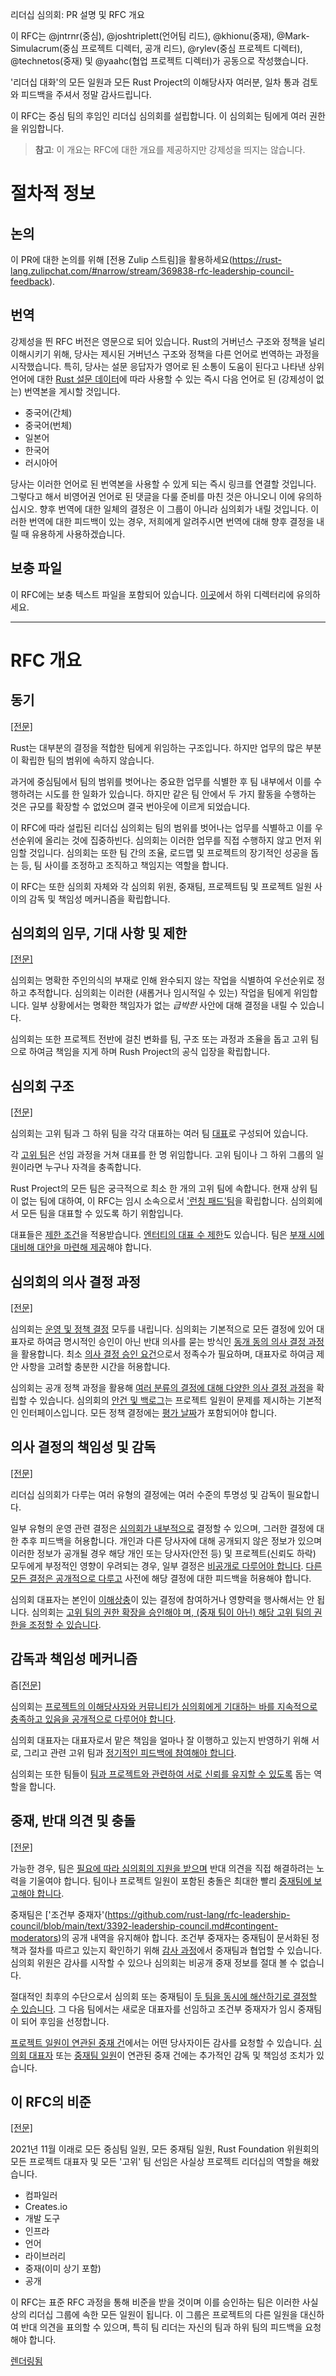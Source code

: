 리더십 심의회: PR 설명 및 RFC 개요

이 RFC는 @jntrnr(중심), @joshtriplett(언어팀 리드), @khionu(중재), @Mark-Simulacrum(중심 프로젝트 디렉터, 공개 리드), @rylev(중심 프로젝트 디렉터), @technetos(중재) 및 @yaahc(협업 프로젝트 디렉터)가 공동으로 작성했습니다.

'리더십 대화'의 모든 일원과 모든 Rust Project의 이해당사자 여러분, 일차 통과 검토와 피드백을 주셔서 정말 감사드립니다.

이 RFC는 중심 팀의 후임인 리더십 심의회를 설립합니다. 이 심의회는 팀에게 여러 권한을 위임합니다.

> **참고**: 이 개요는 RFC에 대한 개요를 제공하지만 강제성을 띄지는 않습니다.

# 절차적 정보

## 논의

이 PR에 대한 논의를 위해 [전용 Zulip 스트림]을 활용하세요(https://rust-lang.zulipchat.com/#narrow/stream/369838-rfc-leadership-council-feedback).

## 번역

강제성을 띈 RFC 버전은 영문으로 되어 있습니다. Rust의 거버넌스 구조와 정책을 널리 이해시키기 위해, 당사는 제시된 거버넌스 구조와 정책을 다른 언어로 번역하는 과정을 시작했습니다. 특히, 당사는 설문 응답자가 영어로 된 소통이 도움이 된다고 나타낸 상위 언어에 대한 [Rust 설문 데이터](https://blog.rust-lang.org/2022/02/15/Rust-Survey-2021.html)에 따라 사용할 수 있는 즉시 다음 언어로 된 (강제성이 없는) 번역본을 게시할 것입니다.

- 중국어(간체)
- 중국어(번체)
- 일본어
- 한국어
- 러시아어

당사는 이러한 언어로 된 번역본을 사용할 수 있게 되는 즉시 링크를 연결할 것입니다. 그렇다고 해서 비영어권 언어로 된 댓글을 다룰 준비를 마친 것은 아니오니 이에 유의하십시오. 향후 번역에 대한 일체의 결정은 이 그룹이 아니라 심의회가 내릴 것입니다. 이러한 번역에 대한 피드백이 있는 경우, 저희에게 알려주시면 번역에 대해 향후 결정을 내릴 때 유용하게 사용하겠습니다.

## 보충 파일

이 RFC에는 보충 텍스트 파일을 포함되어 있습니다. [이곳](https://github.com/rust-lang/rfc-leadership-council/blob/main/text/3392-leadership-council/)에서 하위 디렉터리에 유의하세요.

-----

# RFC 개요

## 동기

[[전문]](https://github.com/rust-lang/rfc-leadership-council/blob/main/text/3392-leadership-council.md#motivation)

Rust는 대부분의 결정을 적합한 팀에게 위임하는 구조입니다. 하지만 업무의 많은 부분이 확립한 팀의 범위에 속하지 않습니다.

과거에 중심팀에서 팀의 범위를 벗어나는 중요한 업무를 식별한 후 팀 내부에서 이를 수행하려는 시도를 한 일화가 있습니다. 하지만 같은 팀 안에서 두 가지 활동을 수행하는 것은 규모를 확장할 수 없었으며 결국 번아웃에 이르게 되었습니다.

이 RFC에 따라 설립된 리더십 심의회는 팀의 범위를 벗어나는 업무를 식별하고 이를 우선순위에 올리는 것에 집중하빈다. 심의회는 이러한 업무를 직접 수행하지 않고 먼저 위임할 것입니다. 심의회는 또한 팀 간의 조율, 로드맵 및 프로젝트의 장기적인 성공을 돕는 등, 팀 사이를 조정하고 조직하고 책임지는 역할을 합니다.

이 RFC는 또한 심의회 자체와 각 심의회 위원, 중재팀, 프로젝트팀 및 프로젝트 일원 사이의 감독 및 책임성 메커니즘을 확립합니다.

## 심의회의 임무, 기대 사항 및 제한

[[전문]](https://github.com/rust-lang/rfc-leadership-council/blob/main/text/3392-leadership-council.md#duties-expectations-and-constraints-on-the-council)

심의회는 명확한 주인의식의 부재로 인해 완수되지 않는 작업을 식별하여 우선순위로 정하고 추적합니다. 심의회는 이러한 (새롭거나 임시적일 수 있는) 작업을 팀에게 위임합니다. 일부 상황에서는 명확한 책임자가 없는 *급박한* 사안에 대해 결정을 내릴 수 있습니다.

심의회는 또한 프로젝트 전반에 걸친 변화를 팀, 구조 또는 과정과 조율을 돕고 고위 팀으로 하여금 책임을 지게 하며 Rush Project의 공식 입장을 확립합니다.

## 심의회 구조

[[전문]](https://github.com/rust-lang/rfc-leadership-council/blob/main/text/3392-leadership-council.md#structure-of-the-council)

심의회는 고위 팀과 그 하위 팀을 각각 대표하는 여러 팀 [대표](https://github.com/rust-lang/rfc-leadership-council/blob/main/text/3392-leadership-council.md#candidate-criteria)로 구성되어 있습니다.

각 [고위 팀](https://github.com/rust-lang/rfc-leadership-council/blob/main/text/3392-leadership-council.md#top-level-teams)은 선임 과정을 거쳐 대표를 한 명 위임합니다. 고위 팀이나 그 하위 그룹의 일원이라면 누구나 자격을 충족합니다.

Rust Project의 모든 팀은 궁극적으로 최소 한 개의 고위 팀에 속합니다. 현재 상위 팀이 없는 팀에 대하여, 이 RFC는 임시 소속으로서 ['런칭 패드'팀](https://github.com/rust-lang/rfc-leadership-council/blob/main/text/3392-leadership-council.md#the-launching-pad-top-level-team)을 확립합니다. 심의회에서 모든 팀을 대표할 수 있도록 하기 위함입니다.

대표들은 [제한 조건](https://github.com/rust-lang/rfc-leadership-council/blob/main/text/3392-leadership-council.md#term-limits)을 적용받습니다. [엔터티의 대표 수 제한](https://github.com/rust-lang/rfc-leadership-council/blob/main/text/3392-leadership-council.md#limits-on-representatives-from-a-single-companyentity)도 있습니다. 팀은 [부재 시에 대비해 대안을 마련해 제공](https://github.com/rust-lang/rfc-leadership-council/blob/main/text/3392-leadership-council.md#alternates-and-forgoing-representation)해야 합니다.

## 심의회의 의사 결정 과정

[[전문]](https://github.com/rust-lang/rfc-leadership-council/blob/main/text/3392-leadership-council.md#the-councils-decision-making-process)

심의회는 [운영 및 정책 결정](https://github.com/rust-lang/rfc-leadership-council/blob/main/text/3392-leadership-council.md#operational-vs-policy-decisions) 모두를 내립니다. 심의회는 기본적으로 모든 결정에 있어 대표자로 하여금 명시적인 승인이 아닌 반대 의사를 묻는 방식인 [동개 동의 의사 결정 과정](https://github.com/rust-lang/rfc-leadership-council/blob/main/text/3392-leadership-council.md#the-consent-decision-making-process)을 활용합니다. 최소 [의사 결정 승인 요건](https://github.com/rust-lang/rfc-leadership-council/blob/main/text/3392-leadership-council.md#approval-criteria)으로서 정족수가 필요하며, 대표자로 하여금 제안 사항을 고려할 충분한 시간을 허용합니다.

심의회는 공개 정책 과정을 활용해 [여러 분류의 결정에 대해 다양한 의사 결정 과정](https://github.com/rust-lang/rfc-leadership-council/blob/main/text/3392-leadership-council.md#modifying-and-tuning-the-decision-making-process)을 확립할 수 있습니다. 심의회의 [안건 및 백로그](https://github.com/rust-lang/rfc-leadership-council/blob/main/text/3392-leadership-council.md#agenda-and-backlog)는 프로젝트 일원이 문제를 제시하는 기본적인 인터페이스입니다. 모든 정책 결정에는 [평가 날짜](https://github.com/rust-lang/rfc-leadership-council/blob/main/text/3392-leadership-council.md#feedback-and-evaluation)가 포함되어야 합니다.

## 의사 결정의 책임성 및 감독

[[전문]](https://github.com/rust-lang/rfc-leadership-council/blob/main/text/3392-leadership-council.md#transparency-and-oversight-for-decision-making)

리더십 심의회가 다루는 여러 유형의 결정에는 여러 수준의 투명성 및 감독이 필요합니다.

일부 유형의 운영 관련 결정은 [심의회가 내부적으로](https://github.com/rust-lang/rfc-leadership-council/blob/main/text/3392-leadership-council.md#decisions-that-the-council-may-make-internally) 결정할 수 있으며, 그러한 결정에 대한 추후 피드백을 허용합니다. 개인과 다른 당사자에 대해 공개되지 않은 정보가 있으며 이러한 정보가 공개될 경우 해당 개인 또는 당사자(안전 등) 및 프로젝트(신뢰도 하락) 모두에게 부정적인 영향이 우려되는 경우, 일부 결정은 [비공개로 다루어야 합니다](https://github.com/rust-lang/rfc-leadership-council/blob/main/text/3392-leadership-council.md#decisions-that-the-council-must-necessarily-make-privately). [다른 모든 결정은 공개적으로 다루고](https://github.com/rust-lang/rfc-leadership-council/blob/main/text/3392-leadership-council.md#decisions-that-the-council-must-make-via-public-proposal) 사전에 해당 결정에 대한 피드백을 허용해야 합니다.

심의회 대표자는 본인이 [이해상충](https://github.com/rust-lang/rfc-leadership-council/blob/main/text/3392-leadership-council.md#conflicts-of-interest)이 있는 결정에 참여하거나 영향력을 행사해서는 안 됩니다. 심의회는 [고위 팀의 권한 확장을 승인해야 며, (중재 팀이 아닌) 해당 고위 팀의 권한을 조정할 수 있습니다](https://github.com/rust-lang/rfc-leadership-council/blob/main/text/3392-leadership-council.md#determining-and-changing-team-purviews).

## 감독과 책임성 메커니즘

즘[[전문]](https://github.com/rust-lang/rfc-leadership-council/blob/main/text/3392-leadership-council.md#mechanisms-for-oversight-and-accountability)

심의회는 [프로젝트의 이해당사자와 커뮤니티가 심의회에게 기대하는 바를 지속적으로 충족하고 있음을 공개적으로 다루어야 합니다](https://github.com/rust-lang/rfc-leadership-council/blob/main/text/3392-leadership-council.md#ensuring-the-council-is-accountable).

심의회 대표자는 대표자로서 맡은 책임을 얼마나 잘 이행하고 있는지 반영하기 위해 서로, 그리고 관련 고위 팀과 [정기적인 피드백에 참여해야 합니다](https://github.com/rust-lang/rfc-leadership-council/blob/main/text/3392-leadership-council.md#ensuring-council-representatives-are-accountable).

심의회는 또한 팀들이 [팀과 프로젝트와 관련하여 서로 신뢰를 유지할 수 있도록](https://github.com/rust-lang/rfc-leadership-council/blob/main/text/3392-leadership-council.md#ensuring-teams-are-accountable) 돕는 역할을 합니다.

## 중재, 반대 의견 및 충돌

[[전문]](https://github.com/rust-lang/rfc-leadership-council/blob/main/text/3392-leadership-council.md#moderation-disagreements-and-conflicts)

가능한 경우, 팀은 [필요에 따라 심의회의 지원을 받으며](https://github.com/rust-lang/rfc-leadership-council/blob/main/text/3392-leadership-council.md#disagreements-among-teams) 반대 의견을 직접 해결하려는 노력을 기울여야 합니다. 팀이나 프로젝트 일원이 포함된 충돌은 최대한 빨리 [중재팀에 보고해야 합니다](https://github.com/rust-lang/rfc-leadership-council/blob/main/text/3392-leadership-council.md#conflicts-involving-teams-or-project-members).

중재팀은 ['조건부 중재자'(https://github.com/rust-lang/rfc-leadership-council/blob/main/text/3392-leadership-council.md#contingent-moderators)의 공개 내역을 유지해야 합니다. 조건부 중재자는 중재팀이 문서화된 정책과 절차를 따르고 있는지 확인하기 위해 [감사 과정](https://github.com/rust-lang/rfc-leadership-council/blob/main/text/3392-leadership-council.md#audits)에서 중재팀과 협업할 수 있습니다. 심의회 위원은 감사를 시작할 수 있으나 심의회는 비공개 중재 정보를 절대 볼 수 없습니다.

절대적인 최후의 수단으로서 심의회 또는 중재팀이 [두 팀을 동시에 해산하기로 결정할 수 있습니다](https://github.com/rust-lang/rfc-leadership-council/blob/main/text/3392-leadership-council.md#last-resort-accountability). 그 다음 팀에서는 새로운 대표자를 선임하고 조건부 중재자가 임시 중재팀이 되어 후임을 선정합니다.

[프로젝트 일원이 연관된 중재 건](https://github.com/rust-lang/rfc-leadership-council/blob/main/text/3392-leadership-council.md#moderation-actions-involving-project-members)에서는 어떤 당사자이든 감사를 요청할 수 있습니다. [심의회 대표자](https://github.com/rust-lang/rfc-leadership-council/blob/main/text/3392-leadership-council.md#conflicts-involving-council-representatives) 또는 [중재팀 일원](https://github.com/rust-lang/rfc-leadership-council/blob/main/text/3392-leadership-council.md#conflicts-involving-moderation-team-members)이 연관된 중재 건에는 추가적인 감독 및 책임성 조치가 있습니다.

## 이 RFC의 비준

[[전문]](https://github.com/rust-lang/rfc-leadership-council/blob/main/text/3392-leadership-council.md#ratification-of-this-rfc)

2021년 11월 이래로 모든 중심팀 일원, 모든 중재팀 일원, Rust Foundation 위원회의 모든 프로젝트 대표자 및 모든 '고위' 팀 선임은 사실상 프로젝트 리더십의 역할을 해왔습니다.
- 컴파일러
- Creates.io
- 개발 도구
- 인프라
- 언어
- 라이브러리
- 중재(이미 상기 포함)
- 공개

이 RFC는 표준 RFC 과정을 통해 비준을 받을 것이며 이를 승인하는 팀은 이러한 사실상의 리더십 그룹에 속한 모든 일원이 됩니다. 이 그룹은 프로젝트의 다른 일원을 대신하여 반대 의견을 표의할 수 있으며, 특히 팀 리더는 자신의 팀과 하위 팀의 피드백을 요청해야 합니다.

[렌더링됨](https://github.com/rust-lang/rfc-leadership-council/blob/main/text/3392-leadership-council.md)
